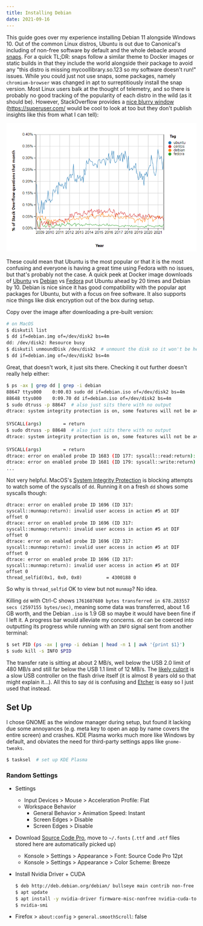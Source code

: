 ```yaml
---
title: Installing Debian
date: 2021-09-16
---
```


This guide goes over my experience installing Debian 11 alongside Windows 10. Out of the common Linux distros, Ubuntu is out due to Canonical's including of non-free software by default and the whole debacle around [snaps](https://lwn.net/Articles/825005/). For a quick TL;DR: snaps follow a similar theme to Docker images or static builds in that they include the world alongside their package to avoid any "this distro is missing mycoollibrary.so.123 so my software doesn't run!" issues. While you could just not use snaps, some packages, namely `chromium-browser` was changed in apt to surreptitiously install the snap version. Most Linux users balk at the thought of telemetry, and so there is probably no good tracking of the popularity of each distro in the wild (as it should be). However, StackOverflow provides a [nice blurry window](https://insights.stackoverflow.com/trends?tags=ubuntu%2Cdebian%2Cfedora%2Ccentos) (https://superuser.com/ would be cool to look at too but they don't publish insights like this from what I can tell):

![image.png](image.png)

These could mean that Ubuntu is the most popular or that it is the most confusing and everyone is having a great time using Fedora with no issues, but that's probably not the case. A quick peek at Docker image downloads of [Ubuntu](https://hub.docker.com/_/ubuntu) vs [Debian](https://hub.docker.com/_/debian) vs [Fedora](https://hub.docker.com/_/fedora) put Ubuntu ahead by 20 times and Debian by 10. Debian is nice since it has good compatibility with the popular apt packages for Ubuntu, but with a focus on free software. It also supports nice things like disk encryption out of the box during setup.

Copy over the image after downloading a pre-built version:

```bash
# on MacOS
$ diskutil list
$ dd if=debian.img of=/dev/disk2 bs=4m
dd: /dev/disk2: Resource busy
$ diskutil unmoundDisk /dev/disk2  # unmount the disk so it won't be held up by any other processes
$ dd if=debian.img of=/dev/disk2 bs=4m
```

Great, that doesn't work, it just sits there. Checking it out further doesn't really help either:

```bash
$ ps -ax | grep dd | grep -i debian
88647 ttys000    0:00.03 sudo dd if=debian.iso of=/dev/disk2 bs=4m
88648 ttys000    0:09.70 dd if=debian.iso of=/dev/disk2 bs=4m
$ sudo dtruss -p 88647  # also just sits there with no output
dtrace: system integrity protection is on, some features will not be available

SYSCALL(args) 		 = return
$ sudo dtruss -p 88648  # also just sits there with no output
dtrace: system integrity protection is on, some features will not be available

SYSCALL(args) 		 = return
dtrace: error on enabled probe ID 1683 (ID 177: syscall::read:return): invalid user access in action #5 at DIF offset 0
dtrace: error on enabled probe ID 1681 (ID 179: syscall::write:return): invalid user access in action #5 at DIF offset 0
...
```

Not very helpful. MacOS's [System Integrity Protection](https://support.apple.com/en-us/HT204899) is blocking attempts to watch some of the syscalls of `dd`. Running it on a fresh `dd` shows some syscalls though:

```
dtrace: error on enabled probe ID 1696 (ID 317: syscall::munmap:return): invalid user access in action #5 at DIF offset 0
dtrace: error on enabled probe ID 1696 (ID 317: syscall::munmap:return): invalid user access in action #5 at DIF offset 0
dtrace: error on enabled probe ID 1696 (ID 317: syscall::munmap:return): invalid user access in action #5 at DIF offset 0
dtrace: error on enabled probe ID 1696 (ID 317: syscall::munmap:return): invalid user access in action #5 at DIF offset 0
thread_selfid(0x1, 0x0, 0x0)		 = 4300188 0
```

So why is `thread_selfid` OK to view but not `munmap`? No idea.

Killing `dd` with Ctrl-C shows `1761607680 bytes transferred in 678.283557 secs (2597155 bytes/sec)`, meaning some data was transferred, about 1.6 GB worth, and the Debian `.iso` is 1.9 GB so maybe it would have been fine if I left it. A progress bar would alleviate my concerns. `dd` can be coerced into outputting its progress while running with an `INFO` signal sent from another terminal:

```bash
$ set PID (ps -ax | grep -i debian | head -n 1 | awk '{print $1}')
$ sudo kill -s INFO $PID
```

The transfer rate is sitting at about 2 MB/s, well below the USB 2.0 limit of 480 MB/s and still far below the USB 1.1 limit of 12 MB/s. The [likely culprit](https://en.wikipedia.org/wiki/USB_flash_drive#File_transfer_speeds) is a slow USB controller on the flash drive itself (it is almost 8 years old so that might explain it...). All this to say `dd` is confusing and [Etcher](https://www.balena.io/etcher/) is easy so I just used that instead.

## Set Up

I chose GNOME as the window manager during setup, but found it lacking due some annoyances (e.g. meta key to open an app by name covers the entire screen) and crashes. KDE Plasma works much more like Windows by default, and obviates the need for third-party settings apps like `gnome-tweaks`.

```bash
$ tasksel  # set up KDE Plasma
```

### Random Settings

* Settings
    * Input Devices > Mouse > Acceleration Profile: Flat
    * Workspace Behavior
        * General Behavior > Animation Speed: Instant
        * Screen Edges > Disable
        * Screen Edges > Disable
* Download [Source Code Pro](https://fonts.google.com/specimen/Source+Code+Pro), move to `~/.fonts` (`.ttf` and `.otf` files stored here are automatically picked up)
   * Konsole > Settings > Appearance > Font: Source Code Pro 12pt
   * Konsole > Settings > Appearance > Color Scheme: Breeze
* Install Nvidia Driver + CUDA

    ```bash
    $ deb http://deb.debian.org/debian/ bullseye main contrib non-free
  $ apt update
    $ apt install -y nvidia-driver firmware-misc-nonfree nvidia-cuda-toolkit
  $ nvidia-smi
    ```
* Firefox > `about:config` > `general.smoothScroll`: false
